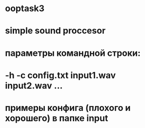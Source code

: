 # ooptask3
# simple sound proccesor 
# параметры командной строки:
# -h -с config.txt input1.wav input2.wav ...
# примеры конфига (плохого и хорошего) в папке input
